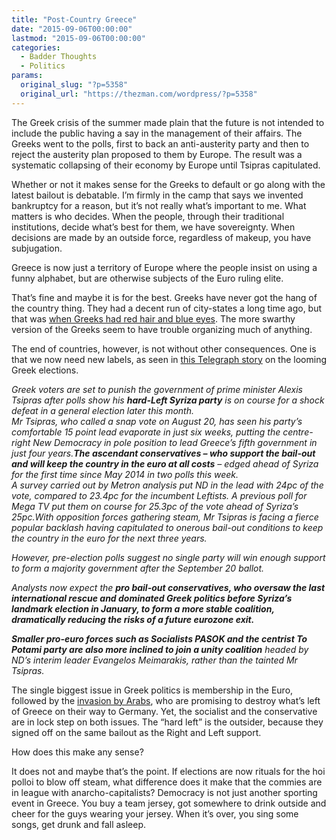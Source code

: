 ```yaml
---
title: "Post-Country Greece"
date: "2015-09-06T00:00:00"
lastmod: "2015-09-06T00:00:00"
categories:
  - Badder Thoughts
  - Politics
params:
  original_slug: "?p=5358"
  original_url: "https://thezman.com/wordpress/?p=5358"
---
```


The Greek crisis of the summer made plain that the future is not
intended to include the public having a say in the management of their
affairs. The Greeks went to the polls, first to back an anti-austerity
party and then to reject the austerity plan proposed to them by Europe.
The result was a systematic collapsing of their economy by Europe until
Tsipras capitulated.

Whether or not it makes sense for the Greeks to default or go along with
the latest bailout is debatable. I’m firmly in the camp that says we
invented bankruptcy for a reason, but it’s not really what’s important
to me. What matters is who decides. When the people, through their
traditional institutions, decide what’s best for them, we have
sovereignty. When decisions are made by an outside force, regardless of
makeup, you have subjugation.

Greece is now just a territory of Europe where the people insist on
using a funny alphabet, but are otherwise subjects of the Euro ruling
elite.

That’s fine and maybe it is for the best. Greeks have never got the hang
of the country thing. They had a decent run of city-states a long time
ago, but that was <a
href="http://www.unz.com/article/what-race-were-the-greeks-and-romans/"
rel="noopener" target="_blank">when Greeks had red hair and blue
eyes</a>. The more swarthy version of the Greeks seem to have trouble
organizing much of anything.

The end of countries, however, is not without other consequences. One is
that we now need new labels, as seen in <a
href="http://www.telegraph.co.uk/finance/economics/11844657/Alexis-Tsipras-faces-shock-election-defeat-as-voters-on-course-to-punish-Syriza-at-the-ballot-box.html"
rel="noopener" target="_blank">this Telegraph story</a> on the looming
Greek elections.

*Greek voters are set to punish the government of prime minister Alexis
Tsipras after polls show his **hard-Left Syriza party** is on course for
a shock defeat in a general election later this month.*  
*Mr Tsipras, who called a snap vote on August 20, has seen his party’s
comfortable 15 point lead evaporate in just six weeks, putting the
centre-right New Democracy in pole position to lead Greece’s fifth
government in just four years.**The ascendant conservatives – who
support the bail-out and will keep the country in the euro at all
costs** – edged ahead of Syriza for the first time since May 2014 in two
polls this week.*  
*A survey carried out by Metron analysis put ND in the lead with 24pc of
the vote, compared to 23.4pc for the incumbent Leftists. A previous poll
for Mega TV put them on course for 25.3pc of the vote ahead of Syriza’s
25pc.With opposition forces gathering steam, Mr Tsipras is facing a
fierce popular backlash having capitulated to onerous bail-out
conditions to keep the country in the euro for the next three years.*

*However, pre-election polls suggest no single party will win enough
support to form a majority government after the September 20 ballot.*

*Analysts now expect the **pro bail-out conservatives, who oversaw the
last international rescue and dominated Greek politics before Syriza’s
landmark election in January, to form a more stable coalition,
dramatically reducing the risks of a future eurozone exit.***

***Smaller pro-euro forces such as Socialists PASOK and the centrist To
Potami party are also more inclined to join a unity coalition** headed
by ND’s interim leader Evangelos Meimarakis, rather than the tainted Mr
Tsipras.*

The single biggest issue in Greek politics is membership in the Euro,
followed by the <a
href="http://www.telegraph.co.uk/news/worldnews/europe/greece/11846923/Riot-police-clash-with-refugees-in-Lesbos.html"
rel="noopener" target="_blank">invasion by Arabs</a>, who are promising
to destroy what’s left of Greece on their way to Germany. Yet, the
socialist and the conservative are in lock step on both issues. The
“hard left” is the outsider, because they signed off on the same bailout
as the Right and Left support.

How does this make any sense?

It does not and maybe that’s the point. If elections are now rituals for
the hoi polloi to blow off steam, what difference does it make that the
commies are in league with anarcho-capitalists? Democracy is not just
another sporting event in Greece. You buy a team jersey, got somewhere
to drink outside and cheer for the guys wearing your jersey. When it’s
over, you sing some songs, get drunk and fall asleep.
